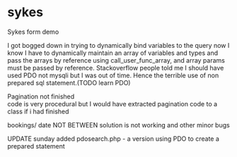 # sykes
Sykes form demo

I got bogged down in trying to dynamically bind variables to the query  now I know I have to dynamically maintain an array of variables and types and pass the arrays by reference using call_user_func_array, and array params must be passed by reference.
Stackoverflow people told me I should have used PDO not mysqli but I was out of time. Hence the terrible  use of non prepared sql statement.(TODO learn PDO)

Pagination not finished  
code is very procedural but I would have extracted pagination code to a class if i had  finished

bookings/ date  NOT BETWEEN solution is not working and other minor bugs

UPDATE sunday added pdosearch.php - a version  using PDO to create a prepared statement 
